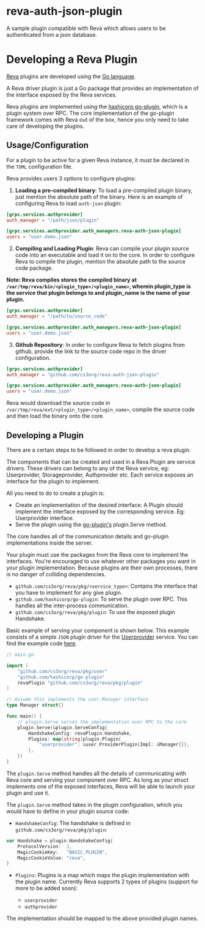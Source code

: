 # reva-auth-json-plugin
A sample plugin compatible with Reva which allows users to be authenticated from a json database.

# Developing a Reva Plugin

[Reva](https://github.com/cs3org/reva) plugins are developed using the [Go language](https://golang.org/). 

A Reva driver plugin is just a Go package that provides an implementation of the interface exposed by the Reva services. 

Reva plugins are implemented using the [hashicorp go-plugin](https://github.com/hashicorp/go-plugin), which is a plugin system over RPC. The core implementation of the go-plugin framework comes with Reva out of the box, hence you only need to take care of developing the plugins.

## Usage/Configuration

For a plugin to be active for a given Reva instance, it must be declared in the `TOML` configuration file. 

Reva provides users 3 options to configure plugins:

1. **Loading a pre-compiled binary**: To load a pre-compiled plugin binary, just mention the absolute path of the binary. Here is an example of configuring Reva to load `auth-json` plugin:

```toml
[grpc.services.authprovider]
auth_manager = "/path/json/plugin"

[grpc.services.authprovider.auth_managers.reva-auth-json-plugin]
users = "user.demo.json"
```

2. **Compiling and Loading Plugin**: Reva can compile your plugin source code into an executable and load it on to the core. In order to configure Reva to compile the plugin, mention the absolute path to the source code package.

**Note: Reva compiles stores the compiled binary at `/var/tmp/reva/bin/<plugin_type>/<plugin_name>`, wherein plugin_type is the service that plugin belongs to and plugin_name is the name of your plugin.**

```toml
[grpc.services.authprovider]
auth_manager = "/path/to/source_code"

[grpc.services.authprovider.auth_managers.reva-auth-json-plugin]
users = "user.demo.json"
```

3. **Github Repository**: In order to configure Reva to fetch plugins from github, provide the link to the source code repo in the driver configuration. 

```toml
[grpc.services.authprovider]
auth_manager = "github.com/cs3org/reva-auth-json-plugin"

[grpc.services.authprovider.auth_managers.reva-auth-json-plugin]
users = "user.demo.json"
```

Reva would download the source code in `/var/tmp/reva/ext/<plugin_type>/<plugin_name>`, compile the source code and then load the binary onto the core.

## Developing a Plugin

There are a certain steps to be followed in order to develop a reva plugin.

The components that can be created and used in a Reva Plugin are service drivers. These drivers can belong to any of the Reva service, eg: Userprovider, Storageprovider, Authprovider etc. Each service exposes an interface for the plugin to implement.

All you need to do to create a plugin is:

- Create an implementation of the desired interface: A Plugin should implement the interface exposed by the corresponding service. Eg: Userprovider interface.
- Serve the plugin using the [go-plugin's](https://github.com/hashicorp/go-plugin/) plugin.Serve method.

The core handles all of the communication details and go-plugin implementations inside the server.

Your plugin must use the packages from the Reva core to implement the interfaces. You're encouraged to use whatever other packages you want in your plugin implementation. Because plugins are their own processes, there is no danger of colliding dependencies.

- `github.com/cs3org/reva/pkg/<service_type>`: Contains the interface that you have to implement for any give plugin.
- `github.com/hashicorp/go-plugin`: To serve the plugin over RPC. This handles all the inter-process communication.
- `github.com/cs3org/reva/pkg/plugin`: To use the exposed plugin Handshake. 

Basic example of serving your component is shown below. This example consists of a simple `JSON` plugin driver for the [Userprovider](https://github.com/cs3org/reva/blob/master/internal/grpc/services/userprovider/userprovider.go) service. You can find the example code [here](https://github.com/cs3org/reva/blob/master/examples/plugin/json/json.go).

```go
// main.go

import (
   	"github.com/cs3org/reva/pkg/user"
    "github.com/hashicorp/go-plugin"
    revaPlugin "github.com/cs3org/reva/pkg/plugin"
)

// Assume this implements the user.Manager interface
type Manager struct{}

func main() {
    // plugin.Serve serves the implementation over RPC to the core
	plugin.Serve(&plugin.ServeConfig{
		HandshakeConfig: revaPlugin.Handshake,
		Plugins: map[string]plugin.Plugin{
			"userprovider": &user.ProviderPlugin{Impl: &Manager{}},
		},
	})
}
```

The `plugin.Serve` method handles all the details of communicating with Reva core and serving your component over RPC. As long as your struct implements one of the exposed interfaces, Reva will be able to launch your plugin and use it.

The `plugin.Serve` method takes in the plugin configuration, which you would have to define in your plugin source code:

- `HandshakeConfig`: The handshake is defined in `github.com/cs3org/reva/pkg/plugin`:

```go
var Handshake = plugin.HandshakeConfig{
	ProtocolVersion:  1,
	MagicCookieKey:   "BASIC_PLUGIN",
	MagicCookieValue: "reva",
}
```

- `Plugins`:  Plugins is a map which maps the plugin implementation with the plugin name. Currently Reva supports 2 types of plugins (support for more to be added soon):

    - `userprovider`
    - `authprovider`

The implementation should be mapped to the above provided plugin names.